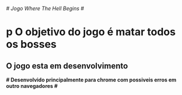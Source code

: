 _*# Jogo Where The Hell Begins #*_

# p O objetivo do jogo é matar todos os bosses #
## O jogo esta em desenvolvimento ##

**# Desenvolvido principalmente para chrome com possiveis erros em outro navegadores #**
